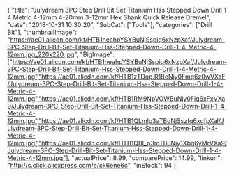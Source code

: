 {
	"title": "Julydream 3PC Step Drill Bit Set Titanium Hss Stepped Down Drill 1 4 Metric 4-12mm 4-20mm 3-12mm Hex Shank Quick Release Dremel",
	"date": "2018-10-31 10:30:20",
	"SubCat": ["Tools"],
	"categories": ["Drill Bit"],
	"thumbnailImage": "https://ae01.alicdn.com/kf/HTB1neahpYSYBuNjSspiq6xNzpXaf/Julydream-3PC-Step-Drill-Bit-Set-Titanium-Hss-Stepped-Down-Drill-1-4-Metric-4-12mm.jpg_220x220.jpg",
	"BigImage": ["https://ae01.alicdn.com/kf/HTB1neahpYSYBuNjSspiq6xNzpXaf/Julydream-3PC-Step-Drill-Bit-Set-Titanium-Hss-Stepped-Down-Drill-1-4-Metric-4-12mm.jpg","https://ae01.alicdn.com/kf/HTB1zTDop.R1BeNjy0Fmq6z0wVXaF/Julydream-3PC-Step-Drill-Bit-Set-Titanium-Hss-Stepped-Down-Drill-1-4-Metric-4-12mm.jpg","https://ae01.alicdn.com/kf/HTB1RM9NpVOWBuNjy0Fiq6xFxVXa9/Julydream-3PC-Step-Drill-Bit-Set-Titanium-Hss-Stepped-Down-Drill-1-4-Metric-4-12mm.jpg","https://ae01.alicdn.com/kf/HTB1QLmlp3aTBuNjSszfq6xgfpXaI/Julydream-3PC-Step-Drill-Bit-Set-Titanium-Hss-Stepped-Down-Drill-1-4-Metric-4-12mm.jpg","https://ae01.alicdn.com/kf/HTB1QBl_p3mTBuNjy1Xbq6yMrVXa9/Julydream-3PC-Step-Drill-Bit-Set-Titanium-Hss-Stepped-Down-Drill-1-4-Metric-4-12mm.jpg"],
	"actualPrice": 8.99,
	"comparePrice": 14.99,
	"linkurl": "http://s.click.aliexpress.com/e/ck6ene6c",
	"inStock": 94
}
